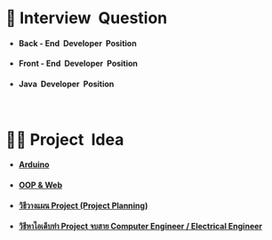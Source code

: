 # 💬 Interview  &nbsp;Question
-  #### Back - End  &nbsp;Developer  &nbsp;Position
-  #### Front - End  &nbsp;Developer  &nbsp;Position
-  #### Java  &nbsp;Developer  &nbsp;Position

<br/>

# 👩‍💻 Project  &nbsp;Idea
- #### [Arduino](https://projecthub.arduino.cc/)
- #### [OOP & Web](https://code-projects.org/)
- #### [วิธีวางแผน Project (Project Planning)](https://www.youtube.com/watch?v=LzmZyeXnIcc)
- #### [วิธีหาไอเดีบทำ Project จบสาย Computer Engineer / Electrical Engineer](https://www.youtube.com/watch?v=hgreOL7dgIA)
      
